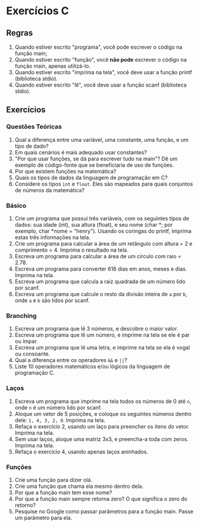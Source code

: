 # Exercícios C

## Regras

1. Quando estiver escrito "programa", você pode escrever o código na função main;
2. Quando estiver escrito "função", você **não pode** escrever o código na função main, apenas utilizá-lo.
3. Quando estiver escrito "imprima na tela", você deve usar a função printf (biblioteca stdio).
4. Quando estiver escrito "lê", você deve usar a função scanf (biblioteca stdio).

## Exercícios

### Questões Teóricas

1. Qual a diferença entre uma variável, uma constante, uma função, e um tipo de dado?
2. Em quais cenários é mais adequado usar constantes?
3. "Por que usar funções, se dá para escrever tudo na main"? Dê um exemplo de código-fonte que se beneficiaria de uso de funções.
4. Por que existem funções na matemática? 
4. Quais os tipos de dados da linguagem de programação em C?
5. Considere os tipos `int` e `float`. Eles são mapeados para quais conjuntos de números da matemática?

### Básico

1. Crie um programa que possui três variáveis, com os seguintes tipos de dados: sua idade (int), sua altura (float), e seu nome (char \*; por exemplo, char \*nome = "henry"). Usando os coringas do printf, imprima estas três informações na tela.
2. Crie um programa para calcular a área de um retângulo com altura = 2 e comprimento = 4. Imprima o resultado na tela.
3. Escreva um programa para calcular a área de um círculo com raio = 2.78.
4. Escreva um programa para converter 616 dias em anos, meses e dias. Imprima na tela.
5. Escreva um programa que calcula a raiz quadrada de um número lido por scanf.
6. Escreva um programa que calcule o resto da divisão inteira de `a` por `b`, onde `a` e `b` são lidos por scanf.

### Branching

1. Escreva um programa que lê 3 números, e descobre o maior valor.
2. Escreva um programa que lê um número, e imprime na tela se ele é par ou ímpar.
3. Escreva um programa que lê uma letra, e imprime na tela se ela é vogal ou consoante.
4. Qual a diferença entre os operadores `&&` e `||`?
5. Liste 10 operadores matemáticos e/ou lógicos da linguagem de programação C.

### Laços

1. Escreva um programa que imprime na tela todos os números de 0 até `n`, onde `n` é um número lido por scanf.
2. Aloque um vetor de 5 posições, e coloque os seguintes números dentro dele: `1, 4, 3, 2, 0`. Imprima na tela.
3. Refaça o exercício 2, usando um laço para preencher os itens do vetor. Imprima na tela.
4. Sem usar laços, aloque uma matriz 3x3, e preencha-a toda com zeros. Imprima na tela.
5. Refaça o exercício 4, usando apenas laços aninhados.

### Funções

1. Crie uma função para dizer olá.
2. Crie uma função que chama ela mesmo dentro dela.
3. Por que a função main tem esse nome?
4. Por que a função main sempre retorna zero? O que significa o zero do retorno?
5. Pesquise no Google como passar parâmetros para a função main. Passe um parâmetro para ela.
